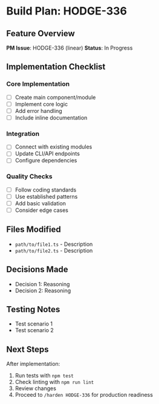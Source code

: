 # Build Plan: HODGE-336

## Feature Overview
**PM Issue**: HODGE-336 (linear)
**Status**: In Progress

## Implementation Checklist

### Core Implementation
- [ ] Create main component/module
- [ ] Implement core logic
- [ ] Add error handling
- [ ] Include inline documentation

### Integration
- [ ] Connect with existing modules
- [ ] Update CLI/API endpoints
- [ ] Configure dependencies

### Quality Checks
- [ ] Follow coding standards
- [ ] Use established patterns
- [ ] Add basic validation
- [ ] Consider edge cases

## Files Modified
<!-- Track files as you modify them -->
- `path/to/file1.ts` - Description
- `path/to/file2.ts` - Description

## Decisions Made
<!-- Document any implementation decisions -->
- Decision 1: Reasoning
- Decision 2: Reasoning

## Testing Notes
<!-- Notes for testing approach -->
- Test scenario 1
- Test scenario 2

## Next Steps
After implementation:
1. Run tests with `npm test`
2. Check linting with `npm run lint`
3. Review changes
4. Proceed to `/harden HODGE-336` for production readiness
